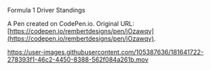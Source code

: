 Formula 1 Driver Standings

A Pen created on CodePen.io. Original URL: [https://codepen.io/rembertdesigns/pen/jOzawqv](https://codepen.io/rembertdesigns/pen/jOzawqv).



https://user-images.githubusercontent.com/105387636/181641722-278393f1-46c2-4450-8388-562f084a261b.mov

